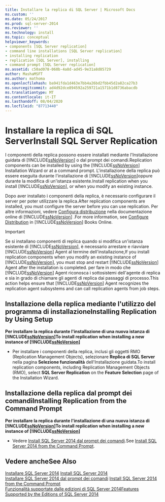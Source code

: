 ```yaml
---
title: Installare la replica di SQL Server | Microsoft Docs
ms.custom: ''
ms.date: 05/24/2017
ms.prod: sql-server-2014
ms.reviewer: ''
ms.technology: install
ms.topic: conceptual
helpviewer_keywords:
- components [SQL Server replication]
- command line installations [SQL Server replication]
- installing replication
- replication [SQL Server], installing
- command prompt [SQL Server replication]
ms.assetid: c50ad078-060b-4a8d-ad45-9e31a8d85729
author: MashaMSFT
ms.author: mathoma
ms.openlocfilehash: ba941fda1d463e7bb4a26bd2fbb45d2a82ca27b3
ms.sourcegitcommit: ad4d92dce894592a259721a1571b1d8736abacdb
ms.translationtype: MT
ms.contentlocale: it-IT
ms.lasthandoff: 08/04/2020
ms.locfileid: "87713440"
---
```

# <a name="install-sql-server-replication"></a><span data-ttu-id="a2c7f-102">Installare la replica di SQL Server</span><span class="sxs-lookup"><span data-stu-id="a2c7f-102">Install SQL Server Replication</span></span>
  <span data-ttu-id="a2c7f-103">I componenti della replica possono essere installati mediante l'Installazione guidata di [!INCLUDE[ssNoVersion](../../includes/ssnoversion-md.md)] o dal prompt dei comandi.</span><span class="sxs-lookup"><span data-stu-id="a2c7f-103">Replication components can be installed by using the [!INCLUDE[ssNoVersion](../../includes/ssnoversion-md.md)] Installation Wizard or at a command prompt.</span></span> <span data-ttu-id="a2c7f-104">L'installazione della replica può essere eseguita durante l'installazione di [!INCLUDE[ssNoVersion](../../includes/ssnoversion-md.md)]oppure durante la modifica di un'istanza esistente.</span><span class="sxs-lookup"><span data-stu-id="a2c7f-104">Install replication when you install [!INCLUDE[ssNoVersion](../../includes/ssnoversion-md.md)], or when you modify an existing instance.</span></span>  
  
 <span data-ttu-id="a2c7f-105">Dopo aver installato i componenti della replica, è necessario configurare il server per poter utilizzare la replica.</span><span class="sxs-lookup"><span data-stu-id="a2c7f-105">After replication components are installed, you must configure the server before you can use replication.</span></span> <span data-ttu-id="a2c7f-106">Per altre informazioni, vedere [Configura distribuzione](../../relational-databases/replication/configure-distribution.md) nella documentazione online di [!INCLUDE[ssNoVersion](../../includes/ssnoversion-md.md)] .</span><span class="sxs-lookup"><span data-stu-id="a2c7f-106">For more information, see [Configure Distribution](../../relational-databases/replication/configure-distribution.md) in [!INCLUDE[ssNoVersion](../../includes/ssnoversion-md.md)] Books Online.</span></span>  
  
> [!IMPORTANT]  
>  <span data-ttu-id="a2c7f-107">Se si installano componenti di replica quando si modifica un'istanza esistente di [!INCLUDE[ssNoVersion](../../includes/ssnoversion-md.md)], è necessario arrestare e riavviare [!INCLUDE[ssNoVersion](../../includes/ssnoversion-md.md)] Agent al termine dell'installazione,</span><span class="sxs-lookup"><span data-stu-id="a2c7f-107">If you install replication components when you modify an existing instance of [!INCLUDE[ssNoVersion](../../includes/ssnoversion-md.md)], you must stop and restart [!INCLUDE[ssNoVersion](../../includes/ssnoversion-md.md)] Agent after the installation is completed.</span></span> <span data-ttu-id="a2c7f-108">per fare in modo che [!INCLUDE[ssNoVersion](../../includes/ssnoversion-md.md)] Agent riconosca i sottosistemi dell'agente di replica e sia in grado di chiamare gli agenti di replica dai passaggi di processo.</span><span class="sxs-lookup"><span data-stu-id="a2c7f-108">This action helps ensure that [!INCLUDE[ssNoVersion](../../includes/ssnoversion-md.md)] Agent recognizes the replication agent subsystems and can call replication agents from job steps.</span></span>  
  
## <a name="installing-replication-by-using-setup"></a><span data-ttu-id="a2c7f-109">Installazione della replica mediante l'utilizzo del programma di installazione</span><span class="sxs-lookup"><span data-stu-id="a2c7f-109">Installing Replication by Using Setup</span></span>  
 <span data-ttu-id="a2c7f-110">**Per installare la replica durante l'installazione di una nuova istanza di [!INCLUDE[ssNoVersion](../../includes/ssnoversion-md.md)]**</span><span class="sxs-lookup"><span data-stu-id="a2c7f-110">**To install replication when installing a new instance of [!INCLUDE[ssNoVersion](../../includes/ssnoversion-md.md)]**</span></span>  
  
-   <span data-ttu-id="a2c7f-111">Per installare i componenti della replica, inclusi gli oggetti RMO (Replication Management Objects), selezionare **Replica di SQL Server** nella pagina **Selezione funzionalità** dell'Installazione guidata.</span><span class="sxs-lookup"><span data-stu-id="a2c7f-111">To install replication components, including Replication Management Objects (RMO), select **SQL Server Replication** on the **Feature Selection** page of the Installation Wizard.</span></span>  
  
## <a name="installing-replication-from-the-command-prompt"></a><span data-ttu-id="a2c7f-112">Installazione della replica dal prompt dei comandi</span><span class="sxs-lookup"><span data-stu-id="a2c7f-112">Installing Replication from the Command Prompt</span></span>  
 <span data-ttu-id="a2c7f-113">**Per installare la replica durante l'installazione di una nuova istanza di [!INCLUDE[ssNoVersion](../../includes/ssnoversion-md.md)]**</span><span class="sxs-lookup"><span data-stu-id="a2c7f-113">**To install replication when installing a new instance of [!INCLUDE[ssNoVersion](../../includes/ssnoversion-md.md)]**</span></span>  
  
-   <span data-ttu-id="a2c7f-114">Vedere [Install SQL Server 2014 dal prompt dei comandi](install-sql-server-from-the-command-prompt.md).</span><span class="sxs-lookup"><span data-stu-id="a2c7f-114">See [Install SQL Server 2014 from the Command Prompt](install-sql-server-from-the-command-prompt.md).</span></span>  
  
## <a name="see-also"></a><span data-ttu-id="a2c7f-115">Vedere anche</span><span class="sxs-lookup"><span data-stu-id="a2c7f-115">See Also</span></span>  
 <span data-ttu-id="a2c7f-116">[Installare SQL Server 2014](install-sql-server.md) </span><span class="sxs-lookup"><span data-stu-id="a2c7f-116">[Install SQL Server 2014](install-sql-server.md) </span></span>  
 <span data-ttu-id="a2c7f-117">[Installare SQL Server 2014 dal prompt dei comandi](install-sql-server-from-the-command-prompt.md) </span><span class="sxs-lookup"><span data-stu-id="a2c7f-117">[Install SQL Server 2014 from the Command Prompt](install-sql-server-from-the-command-prompt.md) </span></span>  
 [<span data-ttu-id="a2c7f-118">Funzionalità supportate dalle edizioni di SQL Server 2014</span><span class="sxs-lookup"><span data-stu-id="a2c7f-118">Features Supported by the Editions of SQL Server 2014</span></span>](../../getting-started/features-supported-by-the-editions-of-sql-server-2014.md)  
  
  
